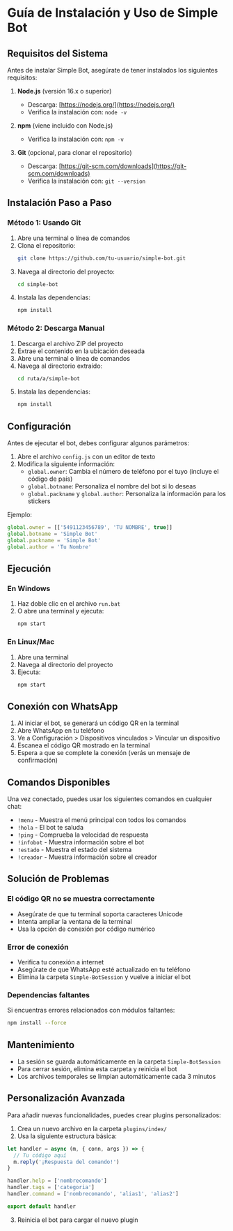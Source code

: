 # Guía de Instalación y Uso de Simple Bot

## Requisitos del Sistema

Antes de instalar Simple Bot, asegúrate de tener instalados los siguientes requisitos:

1. **Node.js** (versión 16.x o superior)
   - Descarga: [https://nodejs.org/](https://nodejs.org/)
   - Verifica la instalación con: `node -v`

2. **npm** (viene incluido con Node.js)
   - Verifica la instalación con: `npm -v`

3. **Git** (opcional, para clonar el repositorio)
   - Descarga: [https://git-scm.com/downloads](https://git-scm.com/downloads)
   - Verifica la instalación con: `git --version`

## Instalación Paso a Paso

### Método 1: Usando Git

1. Abre una terminal o línea de comandos
2. Clona el repositorio:
   ```bash
   git clone https://github.com/tu-usuario/simple-bot.git
   ```
3. Navega al directorio del proyecto:
   ```bash
   cd simple-bot
   ```
4. Instala las dependencias:
   ```bash
   npm install
   ```

### Método 2: Descarga Manual

1. Descarga el archivo ZIP del proyecto
2. Extrae el contenido en la ubicación deseada
3. Abre una terminal o línea de comandos
4. Navega al directorio extraído:
   ```bash
   cd ruta/a/simple-bot
   ```
5. Instala las dependencias:
   ```bash
   npm install
   ```

## Configuración

Antes de ejecutar el bot, debes configurar algunos parámetros:

1. Abre el archivo `config.js` con un editor de texto
2. Modifica la siguiente información:
   - `global.owner`: Cambia el número de teléfono por el tuyo (incluye el código de país)
   - `global.botname`: Personaliza el nombre del bot si lo deseas
   - `global.packname` y `global.author`: Personaliza la información para los stickers

Ejemplo:
```javascript
global.owner = [['5491123456789', 'TU NOMBRE', true]]
global.botname = 'Simple Bot'
global.packname = 'Simple Bot'
global.author = 'Tu Nombre'
```

## Ejecución

### En Windows

1. Haz doble clic en el archivo `run.bat`
2. O abre una terminal y ejecuta:
   ```bash
   npm start
   ```

### En Linux/Mac

1. Abre una terminal
2. Navega al directorio del proyecto
3. Ejecuta:
   ```bash
   npm start
   ```

## Conexión con WhatsApp

1. Al iniciar el bot, se generará un código QR en la terminal
2. Abre WhatsApp en tu teléfono
3. Ve a Configuración > Dispositivos vinculados > Vincular un dispositivo
4. Escanea el código QR mostrado en la terminal
5. Espera a que se complete la conexión (verás un mensaje de confirmación)

## Comandos Disponibles

Una vez conectado, puedes usar los siguientes comandos en cualquier chat:

- `!menu` - Muestra el menú principal con todos los comandos
- `!hola` - El bot te saluda
- `!ping` - Comprueba la velocidad de respuesta
- `!infobot` - Muestra información sobre el bot
- `!estado` - Muestra el estado del sistema
- `!creador` - Muestra información sobre el creador

## Solución de Problemas

### El código QR no se muestra correctamente

- Asegúrate de que tu terminal soporta caracteres Unicode
- Intenta ampliar la ventana de la terminal
- Usa la opción de conexión por código numérico

### Error de conexión

- Verifica tu conexión a internet
- Asegúrate de que WhatsApp esté actualizado en tu teléfono
- Elimina la carpeta `Simple-BotSession` y vuelve a iniciar el bot

### Dependencias faltantes

Si encuentras errores relacionados con módulos faltantes:
```bash
npm install --force
```

## Mantenimiento

- La sesión se guarda automáticamente en la carpeta `Simple-BotSession`
- Para cerrar sesión, elimina esta carpeta y reinicia el bot
- Los archivos temporales se limpian automáticamente cada 3 minutos

## Personalización Avanzada

Para añadir nuevas funcionalidades, puedes crear plugins personalizados:

1. Crea un nuevo archivo en la carpeta `plugins/index/`
2. Usa la siguiente estructura básica:

```javascript
let handler = async (m, { conn, args }) => {
  // Tu código aquí
  m.reply('¡Respuesta del comando!')
}

handler.help = ['nombrecomando']
handler.tags = ['categoria']
handler.command = ['nombrecomando', 'alias1', 'alias2'] 

export default handler
```

3. Reinicia el bot para cargar el nuevo plugin

